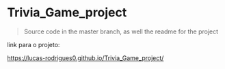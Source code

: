 # Trivia_Game_project

>Source code in the master branch, as well the readme for the project

link para o projeto:

https://lucas-rodrigues0.github.io/Trivia_Game_project/
